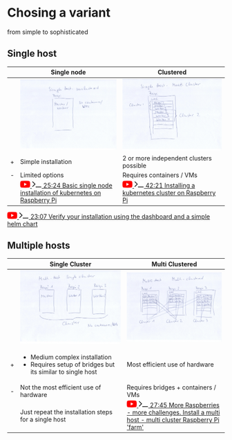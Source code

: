 # Chosing a variant

from simple to sophisticated

## Single host

| | Single node | Clustered |
|---|-------------|-----------|
| | ![](images/scans/1-Single-Host-unclustered.jpg)| ![](images/scans/2-Single-Host-Multi-Cluster.jpg)|
| + | Simple installation | 2 or more independent clusters possible |
| - | Limited options | Requires containers / VMs |
| | [![](images/ico/color/youtube_16.png) ![](images/ico/terminal_16.png) 25:24 Basic single node installation of kubernetes on Raspberry Pi](https://www.youtube.com/watch?v=Gir3XTeIzFk) | [![](images/ico/color/youtube_16.png) ![](images/ico/terminal_16.png) 42:21 Installing a kubernetes cluster on Raspberry Pi](https://www.youtube.com/watch?v=G91wlOAsW00)  |


[![](images/ico/color/youtube_16.png) ![](images/ico/terminal_16.png) 23:07 Verify your installation using the dashboard and a simple helm chart](https://www.youtube.com/watch?v=1I97auLOarg)

## Multiple hosts

| | Single Cluster | Multi Clustered |
|---|-------------|-----------|
| | ![](images/scans/3-Multi-Host-Single-Cluster.jpg)| ![](images/scans/4-Multi-Host-Multi-Cluster.jpg)|
| + | <ul><li>Medium complex installation</li><li>Requires setup of bridges but its similar to single host</li></ul>  | Most efficient use of hardware  |
| - | Not the most efficient use of hardware | Requires bridges + containers / VMs |
|  |  Just repeat the installation steps for a single host | [![](images/ico/color/youtube_16.png) ![](images/ico/terminal_16.png) 27:45 More Raspberries - more challenges. Install a multi host - multi cluster Raspberry Pi 'farm'](https://www.youtube.com/watch?v=VI9YGBLEEew)  |

